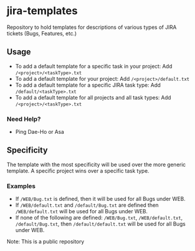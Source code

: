 # jira-templates
Repository to hold templates for descriptions of various types of JIRA tickets (Bugs, Features, etc.)

## Usage
- To add a default template for a specific task in your project: Add `/<project>/<taskType>.txt`
- To add a default template for your project: Add `/<project>/default.txt`
- To add a default template for a specific JIRA task type: Add `/default/<taskType>.txt`
- To add a default template for all projects and all task types: Add `/<project>/<taskType>.txt`

### Need Help?
- Ping Dae-Ho or Asa

## Specificity
The template with the most specificity will be used over the more generic template. A specific project wins over a specific task type.

### Examples
- If `/WEB/Bug.txt` is defined, then it will be used for all Bugs under WEB.
- If `/WEB/default.txt` and `/default/Bug.txt` are defined then `/WEB/default.txt` will be used for all Bugs under WEB.
- If none of the following are defined: `/WEB/Bug.txt`, `/WEB/default.txt`, `/default/Bug.txt`, then `/default/default.txt` will be used for all Bugs under WEB.

Note: This is a public repository

